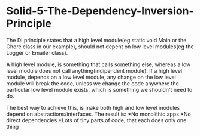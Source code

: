 # Solid-5-The-Dependency-Inversion-Principle

The DI principle states that a high level module(eg static void Main or the Chore class in our example), should not depent on low 
level modules(eg the Logger or Emailer class). 

A high level module, is something that calls something else, whereas a low level module does not call anything(indipendent module).
If a high level module, depends on a low level module, any change on the low level module will break the code, unless we change the code 
anywhere the particular low level module exists, which is something we shouldn't need to do. 

The best way to achieve this, is make both high and low level modules depend on abstractions/interfaces. 
The result is:
*No monolithic apps
*No direct dependencies
*Lots of tiny parts of code, that each does only one thing
